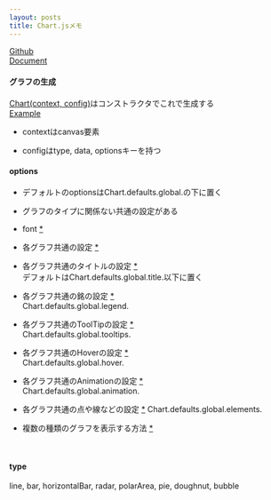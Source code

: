 ```yaml
---
layout: posts
title: Chart.jsメモ
---
```


[Github](https://github.com/chartjs/Chart.js)  
[Document](http://www.chartjs.org/docs/)  

#### グラフの生成

[Chart(context, config)](https://github.com/chartjs/Chart.js/blob/03735563f44e1ae108f83b9c7ee946f8818c92c3/src/core/core.js#L6)はコンストラクタでこれで生成する   
[Example](http://jsdo.it/38elements/chartjs)  

* contextはcanvas要素  

* configはtype, data, optionsキーを持つ  


#### options

* デフォルトのoptionsはChart.defaults.global.の下に置く  

* グラフのタイプに関係ない共通の設定がある  

* font [\*](http://www.chartjs.org/docs/#chart-configuration-global-configuration)  

* 各グラフ共通の設定 [\*](http://www.chartjs.org/docs/#chart-configuration-common-chart-configuration)  

* 各グラフ共通のタイトルの設定 [\*](http://www.chartjs.org/docs/#chart-configuration-title-configuration)  
デフォルトはChart.defaults.global.title.以下に置く  

* 各グラフ共通の銘の設定 [\*](http://www.chartjs.org/docs/#chart-configuration-legend-configuration)  
Chart.defaults.global.legend.  

* 各グラフ共通のToolTipの設定 [\*](http://www.chartjs.org/docs/#chart-configuration-tooltip-configuration)  
Chart.defaults.global.tooltips.  

* 各グラフ共通のHoverの設定 [\*](http://www.chartjs.org/docs/#chart-configuration-hover-configuration)  
Chart.defaults.global.hover.  

* 各グラフ共通のAnimationの設定 [\*](ihttp://www.chartjs.org/docs/#chart-configuration-animation-configuration)  
Chart.defaults.global.animation.  

* 各グラフ共通の点や線などの設定 [\*](http://www.chartjs.org/docs/#chart-configuration-element-configuration) 
Chart.defaults.global.elements.  

* 複数の種類のグラフを表示する方法 [\*](http://www.chartjs.org/docs/#chart-configuration-mixed-chart-types)  
  

<br>

#### type

line, bar, horizontalBar, radar, polarArea, pie, doughnut, bubble   

<br>


